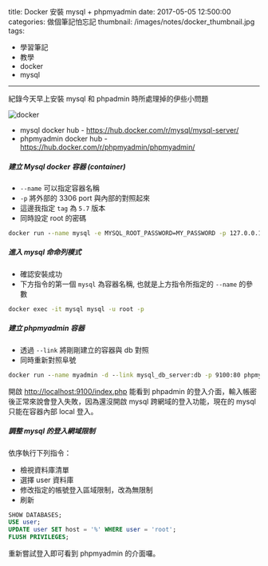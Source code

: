 title: Docker 安裝 mysql + phpmyadmin
date: 2017-05-05 12:500:00
categories: 做個筆記怕忘記
thumbnail: /images/notes/docker_thumbnail.jpg
tags:
- 學習筆記
- 教學
- docker
- mysql

---

紀錄今天早上安裝 mysql 和 phpadmin 時所處理掉的伊些小問題

![docker](/images/notes/docker.jpg)

* mysql docker hub - https://hub.docker.com/r/mysql/mysql-server/
* phpmyadmin docker hub - https://hub.docker.com/r/phpmyadmin/phpmyadmin/

##### 建立 Mysql docker 容器 (container)

<!-- more -->

* `--name` 可以指定容器名稱
* `-p` 將外部的 3306 port 與內部的對照起來
* 這邊我指定 `tag` 為 `5.7` 版本
* 同時設定 root 的密碼

``` bat
docker run --name mysql -e MYSQL_ROOT_PASSWORD=MY_PASSWORD -p 127.0.0.1:3306:3306 -d mysql/mysql-server:5.7
```

##### 進入 mysql 命命列模式

* 確認安裝成功
* 下方指令的第一個 `mysql` 為容器名稱, 也就是上方指令所指定的 `--name` 的參數

``` bat
docker exec -it mysql mysql -u root -p
```

##### 建立 phpmyadmin 容器

* 透過 `--link` 將剛剛建立的容器與 db 對照
* 同時重新對照阜號

``` bat
docker run --name myadmin -d --link mysql_db_server:db -p 9100:80 phpmyadmin/phpmyadmin
```

開啟 [http://localhost:9100/index.php](http://localhost:9100/index.php) 能看到 phpadmin 的登入介面，輸入帳密後正常來說會登入失敗，因為還沒開啟 mysql 跨網域的登入功能，現在的 mysql 只能在容器內部 local 登入。


##### 調整 mysql 的登入網域限制

依序執行下列指令：

* 檢視資料庫清單
* 選擇 user 資料庫
* 修改指定的帳號登入區域限制，改為無限制
* 刷新

``` sql
SHOW DATABASES;
USE user;
UPDATE user SET host = '%' WHERE user = 'root';
FLUSH PRIVILEGES;
```

重新嘗試登入即可看到 phpmyadmin 的介面囉。

